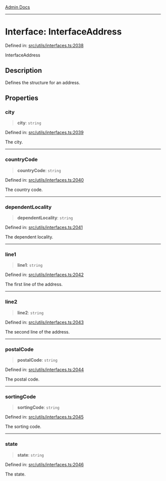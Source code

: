 [Admin Docs](/)

***

# Interface: InterfaceAddress

Defined in: [src/utils/interfaces.ts:2038](https://github.com/PalisadoesFoundation/talawa-admin/blob/main/src/utils/interfaces.ts#L2038)

InterfaceAddress

## Description

Defines the structure for an address.

## Properties

### city

> **city**: `string`

Defined in: [src/utils/interfaces.ts:2039](https://github.com/PalisadoesFoundation/talawa-admin/blob/main/src/utils/interfaces.ts#L2039)

The city.

***

### countryCode

> **countryCode**: `string`

Defined in: [src/utils/interfaces.ts:2040](https://github.com/PalisadoesFoundation/talawa-admin/blob/main/src/utils/interfaces.ts#L2040)

The country code.

***

### dependentLocality

> **dependentLocality**: `string`

Defined in: [src/utils/interfaces.ts:2041](https://github.com/PalisadoesFoundation/talawa-admin/blob/main/src/utils/interfaces.ts#L2041)

The dependent locality.

***

### line1

> **line1**: `string`

Defined in: [src/utils/interfaces.ts:2042](https://github.com/PalisadoesFoundation/talawa-admin/blob/main/src/utils/interfaces.ts#L2042)

The first line of the address.

***

### line2

> **line2**: `string`

Defined in: [src/utils/interfaces.ts:2043](https://github.com/PalisadoesFoundation/talawa-admin/blob/main/src/utils/interfaces.ts#L2043)

The second line of the address.

***

### postalCode

> **postalCode**: `string`

Defined in: [src/utils/interfaces.ts:2044](https://github.com/PalisadoesFoundation/talawa-admin/blob/main/src/utils/interfaces.ts#L2044)

The postal code.

***

### sortingCode

> **sortingCode**: `string`

Defined in: [src/utils/interfaces.ts:2045](https://github.com/PalisadoesFoundation/talawa-admin/blob/main/src/utils/interfaces.ts#L2045)

The sorting code.

***

### state

> **state**: `string`

Defined in: [src/utils/interfaces.ts:2046](https://github.com/PalisadoesFoundation/talawa-admin/blob/main/src/utils/interfaces.ts#L2046)

The state.
